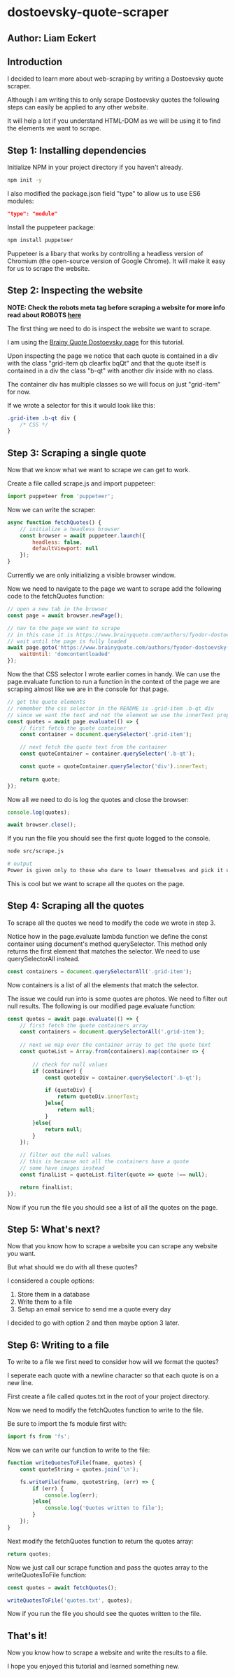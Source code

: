 # dostoevsky-quote-scraper
## Author: Liam Eckert

## Introduction

I decided to learn more about web-scraping by writing a Dostoevsky quote scraper. 

Although I am writing this to only scrape Dostoevsky quotes the following steps can easily be applied to any other website.

It will help a lot if you understand HTML-DOM as we will be using it to find the elements we want to scrape.

## Step 1: Installing dependencies
Initialize NPM in your project directory if you haven't already.

```bash
npm init -y
```

I also modified the package.json field "type" to allow us to use ES6 modules:
```json
"type": "module"
```

Install the puppeteer package:

```bash
npm install puppeteer 
```

Puppeteer is a libary that works by controlling a headless version of Chromium (the open-source version of Google Chrome). It will make it easy for us to scrape the website.

## Step 2: Inspecting the website
**NOTE: Check the robots meta tag before scraping a website for more info read about ROBOTS [here](https://developers.google.com/search/docs/crawling-indexing/robots-meta-tag)**

The first thing we need to do is inspect the website we want to scrape.

I am using the [Brainy Quote Dostoevsky page](https://www.brainyquote.com/authors/fyodor-dostoevsky-quotes) for this tutorial.

Upon inspecting the page we notice that each quote is contained in a div with the class "grid-item qb clearfix bqQt" and that the quote itself is contained in a div the class "b-qt" with another div inside with no class.

The container div has multiple classes so we will focus on just "grid-item" for now.

If we wrote a selector for this it would look like this:

```css
.grid-item .b-qt div {
    /* CSS */
}
```

## Step 3: Scraping a single quote
Now that we know what we want to scrape we can get to work.

Create a file called scrape.js and import puppeteer:

```javascript
import puppeteer from 'puppeteer';
```

Now we can write the scraper:

```javascript
async function fetchQuotes() {
    // initialize a headless browser
    const browser = await puppeteer.launch({
        headless: false,
        defaultViewport: null
    });
}
```
Currently we are only initializing a visible browser window.

Now we need to navigate to the page we want to scrape add the following code to the fetchQuotes function:

```javascript
// open a new tab in the browser
const page = await browser.newPage();

// nav to the page we want to scrape
// in this case it is https://www.brainyquote.com/authors/fyodor-dostoevsky-quotes
// wait until the page is fully loaded
await page.goto('https://www.brainyquote.com/authors/fyodor-dostoevsky-quotes', {
    waitUntil: 'domcontentloaded'
});
```

Now the that CSS selector I wrote earlier comes in handy. We can use the page.evaluate function to run a function in the context of the page we are scraping almost like we are in the console for that page.

```javascript
// get the quote elements
// remember the css selector in the README is .grid-item .b-qt div
// since we want the text and not the element we use the innerText property
const quotes = await page.evaluate(() => {
    // first fetch the quote container
    const container = document.querySelector('.grid-item');

    // next fetch the quote text from the container
    const quoteContainer = container.querySelector('.b-qt');

    const quote = quoteContainer.querySelector('div').innerText;
        
    return quote;
});
```

Now all we need to do is log the quotes and close the browser:

```javascript
console.log(quotes);

await browser.close();
```

If you run the file you should see the first quote logged to the console.

```bash
node src/scrape.js

# output
Power is given only to those who dare to lower themselves and pick it up. Only one thing matters, one thing; to be able to dare!
```

This is cool but we want to scrape all the quotes on the page.

## Step 4: Scraping all the quotes
To scrape all the quotes we need to modify the code we wrote in step 3.

Notice how in the page.evaluate lambda function we define the const container using document's method querySelector. This method only returns the first element that matches the selector. We need to use querySelectorAll instead.

```javascript
const containers = document.querySelectorAll('.grid-item');
```

Now containers is a list of all the elements that match the selector.

The issue we could run into is some quotes are photos. We need to filter out null results. The following is our modified page.evaluate function:

```javascript
const quotes = await page.evaluate(() => {
    // first fetch the quote containers array
    const containers = document.querySelectorAll('.grid-item');
    
    // next we map over the container array to get the quote text
    const quoteList = Array.from(containers).map(container => {
    
        // check for null values
        if (container) {
            const quoteDiv = container.querySelector('.b-qt');

            if (quoteDiv) {
                return quoteDiv.innerText;
            }else{
                return null;
            }
        }else{
            return null;
        }
    });

    // filter out the null values
    // this is because not all the containers have a quote
    // some have images instead
    const finalList = quoteList.filter(quote => quote !== null);

    return finalList;
});
```

Now if you run the file you should see a list of all the quotes on the page.

## Step 5: What's next?
Now that you know how to scrape a website you can scrape any website you want.

But what should we do with all these quotes?

I considered a couple options:

1. Store them in a database
2. Write them to a file
3. Setup an email service to send me a quote every day

I decided to go with option 2 and then maybe option 3 later.

## Step 6: Writing to a file
To write to a file we first need to consider how will we format the quotes?

I seperate each quote with a newline character so that each quote is on a new line.

First create a file called quotes.txt in the root of your project directory.

Now we need to modify the fetchQuotes function to write to the file.

Be sure to import the fs module first with:

```javascript
import fs from 'fs';
```

Now we can write our function to write to the file:

```javascript
function writeQuotesToFile(fname, quotes) {
    const quoteString = quotes.join('\n');

    fs.writeFile(fname, quoteString, (err) => {
        if (err) {
            console.log(err);
        }else{
            console.log('Quotes written to file');
        }
    });
}
```

Next modify the fetchQuotes function to return the quotes array:

```javascript
return quotes;
```

Now we just call our scrape function and pass the quotes array to the writeQuotesToFile function:

```javascript
const quotes = await fetchQuotes();

writeQuotesToFile('quotes.txt', quotes);
```

Now if you run the file you should see the quotes written to the file.

## That's it!
Now you know how to scrape a website and write the results to a file.

I hope you enjoyed this tutorial and learned something new.